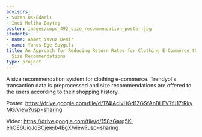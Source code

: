 ```yaml
---
advisors:
- Suzan Üsküdarlı
- İnci Meliha Baytaş
poster: images/cmpe_492_size_recommendation_poster.jpg
students:
- name: Ahmet Yavuz Demir
- name: Yunus Ege Saygılı
title: An Approach for Reducing Return Rates for Clothing E-Commerce through Customized
  Size Recommendations
type: project
---
```


A size recommendation system for clothing e-commerce. Trendyol&#39;s transaction data is preprocessed and size recommendations are offered to the users according to their shopping history.


Poster: <https://drive.google.com/file/d/174IAclvHGd1ZGSfAnBLEV7fJ17rRkyMG/view?usp=sharing>


Video: <https://drive.google.com/file/d/158zGarq5K-ehOE6UioJqBCjeiejb4EgX/view?usp=sharing>